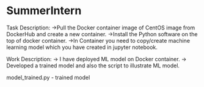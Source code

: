 # SummerIntern

Task Description:
->Pull the Docker container image of CentOS image from DockerHub and create a new container.
->Install the Python software on the top of docker container.
->In Container you need to copy/create machine learning model which you have created in jupyter notebook.

Work Description:
-> I have deployed ML model on Docker container.
-> Developed a trained model and also the script to illustrate ML model.

model_trained.py - trained model
